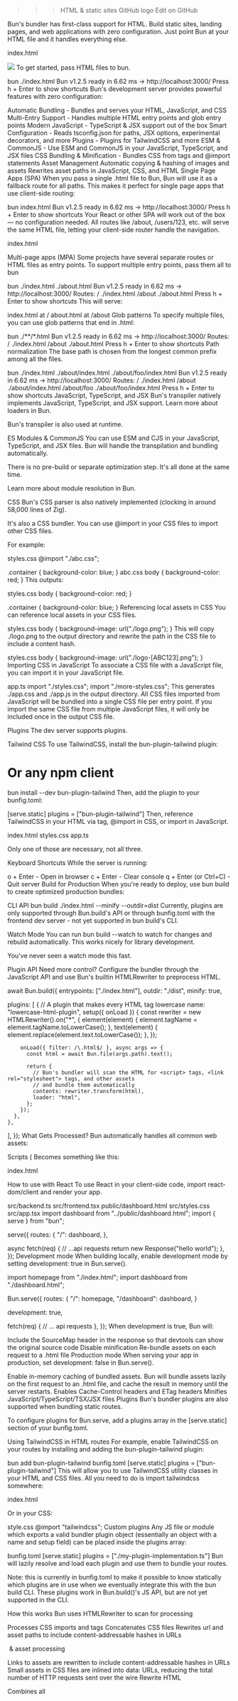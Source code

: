  >>> HTML & static sites
GitHub logo
Edit on GitHub

Bun's bundler has first-class support for HTML. Build static sites, landing pages, and web applications with zero configuration. Just point Bun at your HTML file and it handles everything else.

index.html
<!doctype html>
<html>
  <head>
    <link rel="stylesheet" href="./styles.css" />
    <script src="./app.ts" type="module"></script>
  </head>
  <body>
    <img src="./logo.png" />
  </body>
</html>
To get started, pass HTML files to bun.

bun ./index.html
Bun
v1.2.5
ready in
6.62
ms
→
http://localhost:3000/
Press
h
+
Enter
to show shortcuts
Bun's development server provides powerful features with zero configuration:

Automatic Bundling - Bundles and serves your HTML, JavaScript, and CSS
Multi-Entry Support - Handles multiple HTML entry points and glob entry points
Modern JavaScript - TypeScript & JSX support out of the box
Smart Configuration - Reads tsconfig.json for paths, JSX options, experimental decorators, and more
Plugins - Plugins for TailwindCSS and more
ESM & CommonJS - Use ESM and CommonJS in your JavaScript, TypeScript, and JSX files
CSS Bundling & Minification - Bundles CSS from <link> tags and @import statements
Asset Management
Automatic copying & hashing of images and assets
Rewrites asset paths in JavaScript, CSS, and HTML
Single Page Apps (SPA)
When you pass a single .html file to Bun, Bun will use it as a fallback route for all paths. This makes it perfect for single page apps that use client-side routing:

bun index.html
Bun
v1.2.5
ready in
6.62
ms
→
http://localhost:3000/
Press
h
+
Enter
to show shortcuts
Your React or other SPA will work out of the box — no configuration needed. All routes like /about, /users/123, etc. will serve the same HTML file, letting your client-side router handle the navigation.

index.html
<!doctype html>
<html>
  <head>
    <title>My SPA</title>
    <script src="./app.tsx" type="module"></script>
  </head>
  <body>
    <div id="root"></div>
  </body>
</html>
Multi-page apps (MPA)
Some projects have several separate routes or HTML files as entry points. To support multiple entry points, pass them all to bun

bun ./index.html ./about.html
Bun
v1.2.5
ready in
6.62
ms
→
http://localhost:3000/
Routes:
/
./index.html
/about
./about.html
Press
h
+
Enter
to show shortcuts
This will serve:

index.html at /
about.html at /about
Glob patterns
To specify multiple files, you can use glob patterns that end in .html:

bun ./**/*.html
Bun
v1.2.5
ready in
6.62
ms
→
http://localhost:3000/
Routes:
/
./index.html
/about
./about.html
Press
h
+
Enter
to show shortcuts
Path normalization
The base path is chosen from the longest common prefix among all the files.

bun ./index.html ./about/index.html ./about/foo/index.html
Bun
v1.2.5
ready in
6.62
ms
→
http://localhost:3000/
Routes:
/
./index.html
/about
./about/index.html
/about/foo
./about/foo/index.html
Press
h
+
Enter
to show shortcuts
JavaScript, TypeScript, and JSX
Bun's transpiler natively implements JavaScript, TypeScript, and JSX support. Learn more about loaders in Bun.

Bun's transpiler is also used at runtime.

ES Modules & CommonJS
You can use ESM and CJS in your JavaScript, TypeScript, and JSX files. Bun will handle the transpilation and bundling automatically.

There is no pre-build or separate optimization step. It's all done at the same time.

Learn more about module resolution in Bun.

CSS
Bun's CSS parser is also natively implemented (clocking in around 58,000 lines of Zig).

It's also a CSS bundler. You can use @import in your CSS files to import other CSS files.

For example:

styles.css
@import "./abc.css";

.container {
  background-color: blue;
}
abc.css
body {
  background-color: red;
}
This outputs:

styles.css
body {
  background-color: red;
}

.container {
  background-color: blue;
}
Referencing local assets in CSS
You can reference local assets in your CSS files.

styles.css
body {
  background-image: url("./logo.png");
}
This will copy ./logo.png to the output directory and rewrite the path in the CSS file to include a content hash.

styles.css
body {
  background-image: url("./logo-[ABC123].png");
}
Importing CSS in JavaScript
To associate a CSS file with a JavaScript file, you can import it in your JavaScript file.

app.ts
import "./styles.css";
import "./more-styles.css";
This generates ./app.css and ./app.js in the output directory. All CSS files imported from JavaScript will be bundled into a single CSS file per entry point. If you import the same CSS file from multiple JavaScript files, it will only be included once in the output CSS file.

Plugins
The dev server supports plugins.

Tailwind CSS
To use TailwindCSS, install the bun-plugin-tailwind plugin:

# Or any npm client
bun install --dev bun-plugin-tailwind
Then, add the plugin to your bunfig.toml:

[serve.static]
plugins = ["bun-plugin-tailwind"]
Then, reference TailwindCSS in your HTML via <link> tag, @import in CSS, or import in JavaScript.

index.html
styles.css
app.ts
<!-- Reference TailwindCSS in your HTML -->
<link rel="stylesheet" href="tailwindcss" />
Only one of those are necessary, not all three.

Keyboard Shortcuts
While the server is running:

o + Enter - Open in browser
c + Enter - Clear console
q + Enter (or Ctrl+C) - Quit server
Build for Production
When you're ready to deploy, use bun build to create optimized production bundles:

CLI
API
bun build ./index.html --minify --outdir=dist
Currently, plugins are only supported through Bun.build's API or through bunfig.toml with the frontend dev server - not yet supported in bun build's CLI.

Watch Mode
You can run bun build --watch to watch for changes and rebuild automatically. This works nicely for library development.

You've never seen a watch mode this fast.

Plugin API
Need more control? Configure the bundler through the JavaScript API and use Bun's builtin HTMLRewriter to preprocess HTML.

await Bun.build({
  entrypoints: ["./index.html"],
  outdir: "./dist",
  minify: true,

  plugins: [
    {
      // A plugin that makes every HTML tag lowercase
      name: "lowercase-html-plugin",
      setup({ onLoad }) {
        const rewriter = new HTMLRewriter().on("*", {
          element(element) {
            element.tagName = element.tagName.toLowerCase();
          },
          text(element) {
            element.replace(element.text.toLowerCase());
          },
        });

        onLoad({ filter: /\.html$/ }, async args => {
          const html = await Bun.file(args.path).text();

          return {
            // Bun's bundler will scan the HTML for <script> tags, <link rel="stylesheet"> tags, and other assets
            // and bundle them automatically
            contents: rewriter.transform(html),
            loader: "html",
          };
        });
      },
    },
  ],
});
What Gets Processed?
Bun automatically handles all common web assets:

Scripts (<script src>) are run through Bun's JavaScript/TypeScript/JSX bundler
Stylesheets (<link rel="stylesheet">) are run through Bun's CSS parser & bundler
Images (<img>, <picture>) are copied and hashed
Media (<video>, <audio>, <source>) are copied and hashed
Any <link> tag with an href attribute pointing to a local file is rewritten to the new path, and hashed
All paths are resolved relative to your HTML file, making it easy to organize your project however you want.

This is a work in progress
No HMR support yet
Need more plugins
Need more configuration options for things like asset handling
Need a way to configure CORS, headers, etc.
If you want to submit a PR, most of the code is here. You could even copy paste that file into your project and use it as a starting point. Fullstack Dev Server
GitHub logo
Edit on GitHub

Using Bun.serve()'s routes option, you can run your frontend and backend in the same app with no extra steps.

To get started, import HTML files and pass them to the routes option in Bun.serve().

import { sql, serve } from "bun";
import dashboard from "./dashboard.html";
import homepage from "./index.html";

const server = serve({
  routes: {
    // ** HTML imports **
    // Bundle & route index.html to "/". This uses HTMLRewriter to scan the HTML for `<script>` and `<link>` tags, run's Bun's JavaScript & CSS bundler on them, transpiles any TypeScript, JSX, and TSX, downlevels CSS with Bun's CSS parser and serves the result.
    "/": homepage,
    // Bundle & route dashboard.html to "/dashboard"
    "/dashboard": dashboard,

    // ** API endpoints ** (Bun v1.2.3+ required)
    "/api/users": {
      async GET(req) {
        const users = await sql`SELECT * FROM users`;
        return Response.json(users);
      },
      async POST(req) {
        const { name, email } = await req.json();
        const [user] =
          await sql`INSERT INTO users (name, email) VALUES (${name}, ${email})`;
        return Response.json(user);
      },
    },
    "/api/users/:id": async req => {
      const { id } = req.params;
      const [user] = await sql`SELECT * FROM users WHERE id = ${id}`;
      return Response.json(user);
    },
  },

  // Enable development mode for:
  // - Detailed error messages
  // - Hot reloading (Bun v1.2.3+ required)
  development: true,

  // Prior to v1.2.3, the `fetch` option was used to handle all API requests. It is now optional.
  // async fetch(req) {
  //   // Return 404 for unmatched routes
  //   return new Response("Not Found", { status: 404 });
  // },
});

console.log(`Listening on ${server.url}`);
bun run app.ts
HTML imports are routes
The web starts with HTML, and so does Bun's fullstack dev server.

To specify entrypoints to your frontend, import HTML files into your JavaScript/TypeScript/TSX/JSX files.

import dashboard from "./dashboard.html";
import homepage from "./index.html";
These HTML files are used as routes in Bun's dev server you can pass to Bun.serve().

Bun.serve({
  routes: {
    "/": homepage,
    "/dashboard": dashboard,
  }

  fetch(req) {
    // ... api requests
  },
});
When you make a request to /dashboard or /, Bun automatically bundles the <script> and <link> tags in the HTML files, exposes them as static routes, and serves the result.

An index.html file like this:

index.html
<!DOCTYPE html>
<html>
  <head>
    <title>Home</title>
    <link rel="stylesheet" href="./reset.css" />
    <link rel="stylesheet" href="./styles.css" />
  </head>
  <body>
    <div id="root"></div>
    <script type="module" src="./sentry-and-preloads.ts"></script>
    <script type="module" src="./my-app.tsx"></script>
  </body>
</html>
Becomes something like this:

index.html
<!DOCTYPE html>
<html>
  <head>
    <title>Home</title>
    <link rel="stylesheet" href="/index-[hash].css" />
  </head>
  <body>
    <div id="root"></div>
    <script type="module" src="/index-[hash].js"></script>
  </body>
</html>
How to use with React
To use React in your client-side code, import react-dom/client and render your app.

src/backend.ts
src/frontend.tsx
public/dashboard.html
src/styles.css
src/app.tsx
import dashboard from "../public/dashboard.html";
import { serve } from "bun";

serve({
  routes: {
    "/": dashboard,
  },

  async fetch(req) {
    // ...api requests
    return new Response("hello world");
  },
});
Development mode
When building locally, enable development mode by setting development: true in Bun.serve().

import homepage from "./index.html";
import dashboard from "./dashboard.html";

Bun.serve({
  routes: {
    "/": homepage,
    "/dashboard": dashboard,
  }

  development: true,

  fetch(req) {
    // ... api requests
  },
});
When development is true, Bun will:

Include the SourceMap header in the response so that devtools can show the original source code
Disable minification
Re-bundle assets on each request to a .html file
Production mode
When serving your app in production, set development: false in Bun.serve().

Enable in-memory caching of bundled assets. Bun will bundle assets lazily on the first request to an .html file, and cache the result in memory until the server restarts.
Enables Cache-Control headers and ETag headers
Minifies JavaScript/TypeScript/TSX/JSX files
Plugins
Bun's bundler plugins are also supported when bundling static routes.

To configure plugins for Bun.serve, add a plugins array in the [serve.static] section of your bunfig.toml.

Using TailwindCSS in HTML routes
For example, enable TailwindCSS on your routes by installing and adding the bun-plugin-tailwind plugin:

bun add bun-plugin-tailwind
bunfig.toml
[serve.static]
plugins = ["bun-plugin-tailwind"]
This will allow you to use TailwindCSS utility classes in your HTML and CSS files. All you need to do is import tailwindcss somewhere:

index.html
<!doctype html>
<html>
  <head>
    <title>Home</title>
    <link rel="stylesheet" href="tailwindcss" />
  </head>
  <body>
    <!-- the rest of your HTML... -->
  </body>
</html>
Or in your CSS:

style.css
@import "tailwindcss";
Custom plugins
Any JS file or module which exports a valid bundler plugin object (essentially an object with a name and setup field) can be placed inside the plugins array:

bunfig.toml
[serve.static]
plugins = ["./my-plugin-implementation.ts"]
Bun will lazily resolve and load each plugin and use them to bundle your routes.

Note: this is currently in bunfig.toml to make it possible to know statically which plugins are in use when we eventually integrate this with the bun build CLI. These plugins work in Bun.build()'s JS API, but are not yet supported in the CLI.

How this works
Bun uses HTMLRewriter to scan for <script> and <link> tags in HTML files, uses them as entrypoints for Bun's bundler, generates an optimized bundle for the JavaScript/TypeScript/TSX/JSX and CSS files, and serves the result.

<script> processing

Transpiles TypeScript, JSX, and TSX in <script> tags
Bundles imported dependencies
Generates sourcemaps for debugging
Minifies when development is not true in Bun.serve()
<script type="module" src="./counter.tsx"></script>
<link> processing

Processes CSS imports and <link> tags
Concatenates CSS files
Rewrites url and asset paths to include content-addressable hashes in URLs
<link rel="stylesheet" href="./styles.css" />
<img> & asset processing

Links to assets are rewritten to include content-addressable hashes in URLs
Small assets in CSS files are inlined into data: URLs, reducing the total number of HTTP requests sent over the wire
Rewrite HTML

Combines all <script> tags into a single <script> tag with a content-addressable hash in the URL
Combines all <link> tags into a single <link> tag with a content-addressable hash in the URL
Outputs a new HTML file
Serve

All the output files from the bundler are exposed as static routes, using the same mechanism internally as when you pass a Response object to static in Bun.serve().
This works similarly to how Bun.build processes HTML files. Hot reloading
GitHub logo
Edit on GitHub

Hot Module Replacement (HMR) allows you to update modules in a running application without needing a full page reload. This preserves the application state and improves the development experience.

HMR is enabled by default when using Bun's full-stack development server.

import.meta.hot API Reference
Bun implements a client-side HMR API modeled after Vite's import.meta.hot API. It can be checked for with if (import.meta.hot), tree-shaking it in production

if (import.meta.hot) {
  // HMR APIs are available.
}
However, this check is often not needed as Bun will dead-code-eliminate calls to all of the HMR APIs in production builds.

// This entire function call will be removed in production!
import.meta.hot.dispose(() => {
  console.log("dispose");
});
For this to work, Bun forces these APIs to be called without indirection. That means the following do not work:

invalid-hmr-usage.ts
// INVALID: Assigning `hot` to a variable
const hot = import.meta.hot;
hot.accept();

// INVALID: Assigning `import.meta` to a variable
const meta = import.meta;
meta.hot.accept();
console.log(meta.hot.data);

// INVALID: Passing to a function
doSomething(import.meta.hot.dispose);

// OK: The full phrase "import.meta.hot.<API>" must be called directly:
import.meta.hot.accept();

// OK: `data` can be passed to functions:
doSomething(import.meta.hot.data);
Note — The HMR API is still a work in progress. Some features are missing. HMR can be disabled in Bun.serve by setting the development option to { hmr: false }.

Method	Notes
✅	hot.accept()	Indicate that a hot update can be replaced gracefully.
✅	hot.data	Persist data between module evaluations.
✅	hot.dispose()	Add a callback function to run when a module is about to be replaced.
❌	hot.invalidate()	
✅	hot.on()	Attach an event listener
✅	hot.off()	Remove an event listener from on.
❌	hot.send()	
🚧	hot.prune()	NOTE: Callback is currently never called.
✅	hot.decline()	No-op to match Vite's import.meta.hot
import.meta.hot.accept()
The accept() method indicates that a module can be hot-replaced. When called without arguments, it indicates that this module can be replaced simply by re-evaluating the file. After a hot update, importers of this module will be automatically patched.

index.ts
import { getCount } from "./foo.ts";

console.log("count is ", getCount());

import.meta.hot.accept();

export function getNegativeCount() {
  return -getCount();
}
This creates a hot-reloading boundary for all of the files that index.ts imports. That means whenever foo.ts or any of its dependencies are saved, the update will bubble up to index.ts will re-evaluate. Files that import index.ts will then be patched to import the new version of getNegativeCount(). If only index.ts is updated, only the one file will be re-evaluated, and the counter in foo.ts is reused.

This may be used in combination with import.meta.hot.data to transfer state from the previous module to the new one.

When no modules call import.meta.hot.accept() (and there isn't React Fast Refresh or a plugin calling it for you), the page will reload when the file updates, and a console warning shows which files were invalidated. This warning is safe to ignore if it makes more sense to rely on full page reloads.

With callback
When provided one callback, import.meta.hot.accept will function how it does in Vite. Instead of patching the importers of this module, it will call the callback with the new module.

export const count = 0;

import.meta.hot.accept(newModule => {
  if (newModule) {
    // newModule is undefined when SyntaxError happened
    console.log("updated: count is now ", newModule.count);
  }
});
Prefer using import.meta.hot.accept() without an argument as it usually makes your code easier to understand.

Accepting other modules
import { count } from "./foo";

import.meta.hot.accept("./foo", () => {
  if (!newModule) return;

  console.log("updated: count is now ", count);
});
Indicates that a dependency's module can be accepted. When the dependency is updated, the callback will be called with the new module.

With multiple dependencies
import.meta.hot.accept(["./foo", "./bar"], newModules => {
  // newModules is an array where each item corresponds to the updated module
  // or undefined if that module had a syntax error
});
Indicates that multiple dependencies' modules can be accepted. This variant accepts an array of dependencies, where the callback will receive the updated modules, and undefined for any that had errors.

import.meta.hot.data
import.meta.hot.data maintains state between module instances during hot replacement, enabling data transfer from previous to new versions. When import.meta.hot.data is written into, Bun will also mark this module as capable of self-accepting (equivalent of calling import.meta.hot.accept()).

import { createRoot } from "react-dom/client";
import { App } from "./app";

const root = import.meta.hot.data.root ??= createRoot(elem);
root.render(<App />); // re-use an existing root
In production, data is inlined to be {}, meaning it cannot be used as a state holder.

The above pattern is recommended for stateful modules because Bun knows it can minify {}.prop ??= value into value in production.

import.meta.hot.dispose()
Attaches an on-dispose callback. This is called:

Just before the module is replaced with another copy (before the next is loaded)
After the module is detached (removing all imports to this module, see import.meta.hot.prune())
const sideEffect = setupSideEffect();

import.meta.hot.dispose(() => {
  sideEffect.cleanup();
});
This callback is not called on route navigation or when the browser tab closes.

Returning a promise will delay module replacement until the module is disposed. All dispose callbacks are called in parallel.

import.meta.hot.prune()
Attaches an on-prune callback. This is called when all imports to this module are removed, but the module was previously loaded.

This can be used to clean up resources that were created when the module was loaded. Unlike import.meta.hot.dispose(), this pairs much better with accept and data to manage stateful resources. A full example managing a WebSocket:

import { something } from "./something";

// Initialize or re-use a WebSocket connection
export const ws = (import.meta.hot.data.ws ??= new WebSocket(location.origin));

// If the module's import is removed, clean up the WebSocket connection.
import.meta.hot.prune(() => {
  ws.close();
});
If dispose was used instead, the WebSocket would close and re-open on every hot update. Both versions of the code will prevent page reloads when imported files are updated.

import.meta.hot.on() and off()
on() and off() are used to listen for events from the HMR runtime. Event names are prefixed with a prefix so that plugins do not conflict with each other.

import.meta.hot.on("bun:beforeUpdate", () => {
  console.log("before a hot update");
});
When a file is replaced, all of its event listeners are automatically removed.

A list of all built-in events:

Event	Emitted when
bun:beforeUpdate	before a hot update is applied.
bun:afterUpdate	after a hot update is applied.
bun:beforeFullReload	before a full page reload happens.
bun:beforePrune	before prune callbacks are called.
bun:invalidate	when a module is invalidated with import.meta.hot.invalidate()
bun:error	when a build or runtime error occurs
bun:ws:disconnect	when the HMR WebSocket connection is lost. This can indicate the development server is offline.
bun:ws:connect	when the HMR WebSocket connects or re-connects.
For compatibility with Vite, the above events are also available via vite:* prefix instead of bun:*. Bun.build
GitHub logo
Edit on GitHub

Bun's fast native bundler is now in beta. It can be used via the bun build CLI command or the Bun.build() JavaScript API.

JavaScript
CLI
await Bun.build({
  entrypoints: ['./index.tsx'],
  outdir: './build',
});
It's fast. The numbers below represent performance on esbuild's three.js benchmark.


Bundling 10 copies of three.js from scratch, with sourcemaps and minification
Why bundle?
The bundler is a key piece of infrastructure in the JavaScript ecosystem. As a brief overview of why bundling is so important:

Reducing HTTP requests. A single package in node_modules may consist of hundreds of files, and large applications may have dozens of such dependencies. Loading each of these files with a separate HTTP request becomes untenable very quickly, so bundlers are used to convert our application source code into a smaller number of self-contained "bundles" that can be loaded with a single request.
Code transforms. Modern apps are commonly built with languages or tools like TypeScript, JSX, and CSS modules, all of which must be converted into plain JavaScript and CSS before they can be consumed by a browser. The bundler is the natural place to configure these transformations.
Framework features. Frameworks rely on bundler plugins & code transformations to implement common patterns like file-system routing, client-server code co-location (think getServerSideProps or Remix loaders), and server components.
Let's jump into the bundler API.

Note that the Bun bundler is not intended to replace tsc for typechecking or generating type declarations.

Basic example
Let's build our first bundle. You have the following two files, which implement a simple client-side rendered React app.

./index.tsx
./Component.tsx
import * as ReactDOM from 'react-dom/client';
import {Component} from "./Component"

const root = ReactDOM.createRoot(document.getElementById('root')!);
root.render(<Component message="Sup!" />)
Here, index.tsx is the "entrypoint" to our application. Commonly, this will be a script that performs some side effect, like starting a server or—in this case—initializing a React root. Because we're using TypeScript & JSX, we need to bundle our code before it can be sent to the browser.

To create our bundle:

JavaScript
CLI
await Bun.build({
  entrypoints: ['./index.tsx'],
  outdir: './out',
})
For each file specified in entrypoints, Bun will generate a new bundle. This bundle will be written to disk in the ./out directory (as resolved from the current working directory). After running the build, the file system looks like this:

.
├── index.tsx
├── Component.tsx
└── out
    └── index.js
The contents of out/index.js will look something like this:

out/index.js
// ...
// ~20k lines of code
// including the contents of `react-dom/client` and all its dependencies
// this is where the $jsxDEV and $createRoot functions are defined


// Component.tsx
function Component(props) {
  return $jsxDEV("p", {
    children: props.message
  }, undefined, false, undefined, this);
}

// index.tsx
var rootNode = document.getElementById("root");
var root = $createRoot(rootNode);
root.render($jsxDEV(Component, {
  message: "Sup!"
}, undefined, false, undefined, this));

Watch mode
Like the runtime and test runner, the bundler supports watch mode natively.

bun build ./index.tsx --outdir ./out --watch
Content types
Like the Bun runtime, the bundler supports an array of file types out of the box. The following table breaks down the bundler's set of standard "loaders". Refer to Bundler > File types for full documentation.

Extensions	Details
.js .jsx, .cjs .mjs .mts .cts .ts .tsx	Uses Bun's built-in transpiler to parse the file and transpile TypeScript/JSX syntax to vanilla JavaScript. The bundler executes a set of default transforms including dead code elimination and tree shaking. At the moment Bun does not attempt to down-convert syntax; if you use recently ECMAScript syntax, that will be reflected in the bundled code.
.json

JSON files are parsed and inlined into the bundle as a JavaScript object.

import pkg from "./package.json";
pkg.name; // => "my-package"
.toml

TOML files are parsed and inlined into the bundle as a JavaScript object.

import config from "./bunfig.toml";
config.logLevel; // => "debug"
.txt

The contents of the text file are read and inlined into the bundle as a string.

import contents from "./file.txt";
console.log(contents); // => "Hello, world!"
.node .wasm	These files are supported by the Bun runtime, but during bundling they are treated as assets.
Assets
If the bundler encounters an import with an unrecognized extension, it treats the imported file as an external file. The referenced file is copied as-is into outdir, and the import is resolved as a path to the file.

Input
Output
// bundle entrypoint
import logo from "./logo.svg";
console.log(logo);
The exact behavior of the file loader is also impacted by naming and publicPath.

Refer to the Bundler > Loaders page for more complete documentation on the file loader.

Plugins
The behavior described in this table can be overridden or extended with plugins. Refer to the Bundler > Loaders page for complete documentation.

API
entrypoints
Required. An array of paths corresponding to the entrypoints of our application. One bundle will be generated for each entrypoint.

JavaScript
CLI
const result = await Bun.build({
  entrypoints: ["./index.ts"],
});
// => { success: boolean, outputs: BuildArtifact[], logs: BuildMessage[] }
outdir
The directory where output files will be written.

JavaScript
CLI
const result = await Bun.build({
  entrypoints: ['./index.ts'],
  outdir: './out'
});
// => { success: boolean, outputs: BuildArtifact[], logs: BuildMessage[] }
If outdir is not passed to the JavaScript API, bundled code will not be written to disk. Bundled files are returned in an array of BuildArtifact objects. These objects are Blobs with extra properties; see Outputs for complete documentation.

const result = await Bun.build({
  entrypoints: ["./index.ts"],
});

for (const res of result.outputs) {
  // Can be consumed as blobs
  await res.text();

  // Bun will set Content-Type and Etag headers
  new Response(res);

  // Can be written manually, but you should use `outdir` in this case.
  Bun.write(path.join("out", res.path), res);
}
When outdir is set, the path property on a BuildArtifact will be the absolute path to where it was written to.

target
The intended execution environment for the bundle.

JavaScript
CLI
await Bun.build({
  entrypoints: ['./index.ts'],
  outdir: './out',
  target: 'browser', // default
})
Depending on the target, Bun will apply different module resolution rules and optimizations.

browser	Default. For generating bundles that are intended for execution by a browser. Prioritizes the "browser" export condition when resolving imports. Importing any built-in modules, like node:events or node:path will work, but calling some functions, like fs.readFile will not work.
bun

For generating bundles that are intended to be run by the Bun runtime. In many cases, it isn't necessary to bundle server-side code; you can directly execute the source code without modification. However, bundling your server code can reduce startup times and improve running performance.

All bundles generated with target: "bun" are marked with a special // @bun pragma, which indicates to the Bun runtime that there's no need to re-transpile the file before execution.

If any entrypoints contains a Bun shebang (#!/usr/bin/env bun) the bundler will default to target: "bun" instead of "browser".

When using target: "bun" and format: "cjs" together, the // @bun @bun-cjs pragma is added and the CommonJS wrapper function is not compatible with Node.js.

node	For generating bundles that are intended to be run by Node.js. Prioritizes the "node" export condition when resolving imports, and outputs .mjs. In the future, this will automatically polyfill the Bun global and other built-in bun:* modules, though this is not yet implemented.
format
Specifies the module format to be used in the generated bundles.

Bun defaults to "esm", and provides experimental support for "cjs" and "iife".

format: "esm" - ES Module
This is the default format, which supports ES Module syntax including top-level await, import.meta, and more.

JavaScript
CLI
await Bun.build({
  entrypoints: ['./index.tsx'],
  outdir: './out',
  format: "esm",
})
To use ES Module syntax in browsers, set format to "esm" and make sure your <script type="module"> tag has type="module" set.

format: "cjs" - CommonJS
To build a CommonJS module, set format to "cjs". When choosing "cjs", the default target changes from "browser" (esm) to "node" (cjs). CommonJS modules transpiled with format: "cjs", target: "node" can be executed in both Bun and Node.js (assuming the APIs in use are supported by both).

JavaScript
CLI
await Bun.build({
  entrypoints: ['./index.tsx'],
  outdir: './out',
  format: "cjs",
})
format: "iife" - IIFE
TODO: document IIFE once we support globalNames.

splitting
Whether to enable code splitting.

JavaScript
CLI
await Bun.build({
  entrypoints: ['./index.tsx'],
  outdir: './out',
  splitting: false, // default
})
When true, the bundler will enable code splitting. When multiple entrypoints both import the same file, module, or set of files/modules, it's often useful to split the shared code into a separate bundle. This shared bundle is known as a chunk. Consider the following files:

entry-a.ts
entry-b.ts
shared.ts
import { shared } from './shared.ts';
To bundle entry-a.ts and entry-b.ts with code-splitting enabled:

JavaScript
CLI
await Bun.build({
  entrypoints: ['./entry-a.ts', './entry-b.ts'],
  outdir: './out',
  splitting: true,
})
Running this build will result in the following files:

.
├── entry-a.tsx
├── entry-b.tsx
├── shared.tsx
└── out
    ├── entry-a.js
    ├── entry-b.js
    └── chunk-2fce6291bf86559d.js

The generated chunk-2fce6291bf86559d.js file contains the shared code. To avoid collisions, the file name automatically includes a content hash by default. This can be customized with naming.

plugins
A list of plugins to use during bundling.

JavaScript
CLI
await Bun.build({
  entrypoints: ['./index.tsx'],
  outdir: './out',
  plugins: [/* ... */],
})
Bun implements a universal plugin system for both Bun's runtime and bundler. Refer to the plugin documentation for complete documentation.

env
Controls how environment variables are handled during bundling. Internally, this uses define to inject environment variables into the bundle, but makes it easier to specify the environment variables to inject.

env: "inline"
Injects environment variables into the bundled output by converting process.env.FOO references to string literals containing the actual environment variable values.

JavaScript
CLI
await Bun.build({
  entrypoints: ['./index.tsx'],
  outdir: './out',
  env: "inline",
})
For the input below:

input.js
console.log(process.env.FOO);
console.log(process.env.BAZ);
The generated bundle will contain the following code:

output.js
console.log("bar");
console.log("123");
env: "PUBLIC_*" (prefix)
Inlines environment variables matching the given prefix (the part before the * character), replacing process.env.FOO with the actual environment variable value. This is useful for selectively inlining environment variables for things like public-facing URLs or client-side tokens, without worrying about injecting private credentials into output bundles.

JavaScript
CLI
await Bun.build({
  entrypoints: ['./index.tsx'],
  outdir: './out',

  // Inline all env vars that start with "ACME_PUBLIC_"
  env: "ACME_PUBLIC_*",
})
For example, given the following environment variables:

FOO=bar BAZ=123 ACME_PUBLIC_URL=https://acme.com
And source code:

index.tsx
console.log(process.env.FOO);
console.log(process.env.ACME_PUBLIC_URL);
console.log(process.env.BAZ);
The generated bundle will contain the following code:

console.log(process.env.FOO);
console.log("https://acme.com");
console.log(process.env.BAZ);
env: "disable"
Disables environment variable injection entirely.

For example, given the following environment variables:

FOO=bar BAZ=123 ACME_PUBLIC_URL=https://acme.com
And source code:

index.tsx
console.log(process.env.FOO);
console.log(process.env.ACME_PUBLIC_URL);
console.log(process.env.BAZ);
The generated bundle will contain the following code:

console.log(process.env.FOO);
console.log(process.env.BAZ);
sourcemap
Specifies the type of sourcemap to generate.

JavaScript
CLI
await Bun.build({
  entrypoints: ['./index.tsx'],
  outdir: './out',
  sourcemap: 'linked', // default 'none'
})
"none"	Default. No sourcemap is generated.
"linked"

A separate *.js.map file is created alongside each *.js bundle using a //# sourceMappingURL comment to link the two. Requires --outdir to be set. The base URL of this can be customized with --public-path.

// <bundled code here>

//# sourceMappingURL=bundle.js.map
"external"	A separate *.js.map file is created alongside each *.js bundle without inserting a //# sourceMappingURL comment.
Generated bundles contain a debug id that can be used to associate a bundle with its corresponding sourcemap. This debugId is added as a comment at the bottom of the file.

// <generated bundle code>

//# debugId=<DEBUG ID>
"inline"

A sourcemap is generated and appended to the end of the generated bundle as a base64 payload.

// <bundled code here>

//# sourceMappingURL=data:application/json;base64,<encoded sourcemap here>
The associated *.js.map sourcemap will be a JSON file containing an equivalent debugId property.

minify
Whether to enable minification. Default false.

When targeting bun, identifiers will be minified by default.

To enable all minification options:

JavaScript
CLI
await Bun.build({
  entrypoints: ['./index.tsx'],
  outdir: './out',
  minify: true, // default false
})
To granularly enable certain minifications:

JavaScript
CLI
await Bun.build({
  entrypoints: ['./index.tsx'],
  outdir: './out',
  minify: {
    whitespace: true,
    identifiers: true,
    syntax: true,
  },
})
external
A list of import paths to consider external. Defaults to [].

JavaScript
CLI
await Bun.build({
  entrypoints: ['./index.tsx'],
  outdir: './out',
  external: ["lodash", "react"], // default: []
})
An external import is one that will not be included in the final bundle. Instead, the import statement will be left as-is, to be resolved at runtime.

For instance, consider the following entrypoint file:

index.tsx
import _ from "lodash";
import {z} from "zod";

const value = z.string().parse("Hello world!")
console.log(_.upperCase(value));
Normally, bundling index.tsx would generate a bundle containing the entire source code of the "zod" package. If instead, we want to leave the import statement as-is, we can mark it as external:

JavaScript
CLI
await Bun.build({
  entrypoints: ['./index.tsx'],
  outdir: './out',
  external: ['zod'],
})
The generated bundle will look something like this:

out/index.js
import {z} from "zod";

// ...
// the contents of the "lodash" package
// including the `_.upperCase` function

var value = z.string().parse("Hello world!")
console.log(_.upperCase(value));
To mark all imports as external, use the wildcard *:

JavaScript
CLI
await Bun.build({
  entrypoints: ['./index.tsx'],
  outdir: './out',
  external: ['*'],
})
packages
Control whatever package dependencies are included to bundle or not. Possible values: bundle (default), external. Bun treats any import which path do not start with ., .. or / as package.

JavaScript
CLI
await Bun.build({
  entrypoints: ['./index.ts'],
  packages: 'external',
})
naming
Customizes the generated file names. Defaults to ./[dir]/[name].[ext].

JavaScript
CLI
await Bun.build({
  entrypoints: ['./index.tsx'],
  outdir: './out',
  naming: "[dir]/[name].[ext]", // default
})
By default, the names of the generated bundles are based on the name of the associated entrypoint.

.
├── index.tsx
└── out
    └── index.js
With multiple entrypoints, the generated file hierarchy will reflect the directory structure of the entrypoints.

.
├── index.tsx
└── nested
    └── index.tsx
└── out
    ├── index.js
    └── nested
        └── index.js
The names and locations of the generated files can be customized with the naming field. This field accepts a template string that is used to generate the filenames for all bundles corresponding to entrypoints. where the following tokens are replaced with their corresponding values:

[name] - The name of the entrypoint file, without the extension.
[ext] - The extension of the generated bundle.
[hash] - A hash of the bundle contents.
[dir] - The relative path from the project root to the parent directory of the source file.
For example:

Token	[name]	[ext]	[hash]	[dir]
./index.tsx	index	js	a1b2c3d4	"" (empty string)
./nested/entry.ts	entry	js	c3d4e5f6	"nested"
We can combine these tokens to create a template string. For instance, to include the hash in the generated bundle names:

JavaScript
CLI
await Bun.build({
  entrypoints: ['./index.tsx'],
  outdir: './out',
  naming: 'files/[dir]/[name]-[hash].[ext]',
})
This build would result in the following file structure:

.
├── index.tsx
└── out
    └── files
        └── index-a1b2c3d4.js
When a string is provided for the naming field, it is used only for bundles that correspond to entrypoints. The names of chunks and copied assets are not affected. Using the JavaScript API, separate template strings can be specified for each type of generated file.

JavaScript
CLI
await Bun.build({
  entrypoints: ['./index.tsx'],
  outdir: './out',
  naming: {
    // default values
    entry: '[dir]/[name].[ext]',
    chunk: '[name]-[hash].[ext]',
    asset: '[name]-[hash].[ext]',
  },
})
root
The root directory of the project.

JavaScript
CLI
await Bun.build({
  entrypoints: ['./pages/a.tsx', './pages/b.tsx'],
  outdir: './out',
  root: '.',
})
If unspecified, it is computed to be the first common ancestor of all entrypoint files. Consider the following file structure:

.
└── pages
  └── index.tsx
  └── settings.tsx
We can build both entrypoints in the pages directory:

JavaScript
CLI
await Bun.build({
  entrypoints: ['./pages/index.tsx', './pages/settings.tsx'],
  outdir: './out',
})
This would result in a file structure like this:

.
└── pages
  └── index.tsx
  └── settings.tsx
└── out
  └── index.js
  └── settings.js
Since the pages directory is the first common ancestor of the entrypoint files, it is considered the project root. This means that the generated bundles live at the top level of the out directory; there is no out/pages directory.

This behavior can be overridden by specifying the root option:

JavaScript
CLI
await Bun.build({
  entrypoints: ['./pages/index.tsx', './pages/settings.tsx'],
  outdir: './out',
  root: '.',
})
By specifying . as root, the generated file structure will look like this:

.
└── pages
  └── index.tsx
  └── settings.tsx
└── out
  └── pages
    └── index.js
    └── settings.js
publicPath
A prefix to be appended to any import paths in bundled code.

In many cases, generated bundles will contain no import statements. After all, the goal of bundling is to combine all of the code into a single file. However there are a number of cases with the generated bundles will contain import statements.

Asset imports — When importing an unrecognized file type like *.svg, the bundler defers to the file loader, which copies the file into outdir as is. The import is converted into a variable
External modules — Files and modules can be marked as external, in which case they will not be included in the bundle. Instead, the import statement will be left in the final bundle.
Chunking. When splitting is enabled, the bundler may generate separate "chunk" files that represent code that is shared among multiple entrypoints.
In any of these cases, the final bundles may contain paths to other files. By default these imports are relative. Here is an example of a simple asset import:

Input
Output
import logo from './logo.svg';
console.log(logo);
Setting publicPath will prefix all file paths with the specified value.

JavaScript
CLI
await Bun.build({
  entrypoints: ['./index.tsx'],
  outdir: './out',
  publicPath: 'https://cdn.example.com/', // default is undefined
})
The output file would now look something like this.

Output
var logo = './logo-a7305bdef.svg';
var logo = 'https://cdn.example.com/logo-a7305bdef.svg';
define
A map of global identifiers to be replaced at build time. Keys of this object are identifier names, and values are JSON strings that will be inlined.

JavaScript
CLI
await Bun.build({
  entrypoints: ['./index.tsx'],
  outdir: './out',
  define: {
    STRING: JSON.stringify("value"),
    "nested.boolean": "true",
  },
})
loader
A map of file extensions to built-in loader names. This can be used to quickly customize how certain files are loaded.

JavaScript
CLI
await Bun.build({
  entrypoints: ['./index.tsx'],
  outdir: './out',
  loader: {
    ".png": "dataurl",
    ".txt": "file",
  },
})
banner
A banner to be added to the final bundle, this can be a directive like "use client" for react or a comment block such as a license for the code.

JavaScript
CLI
await Bun.build({
  entrypoints: ['./index.tsx'],
  outdir: './out',
  banner: '"use client";'
})
footer
A footer to be added to the final bundle, this can be something like a comment block for a license or just a fun easter egg.

JavaScript
CLI
await Bun.build({
  entrypoints: ['./index.tsx'],
  outdir: './out',
  footer: '// built with love in SF'
})
drop
Remove function calls from a bundle. For example, --drop=console will remove all calls to console.log. Arguments to calls will also be removed, regardless of if those arguments may have side effects. Dropping debugger will remove all debugger statements.

JavaScript
CLI
await Bun.build({
  entrypoints: ['./index.tsx'],
  outdir: './out',
  drop: ["console", "debugger", "anyIdentifier.or.propertyAccess"],
})
Outputs
The Bun.build function returns a Promise<BuildOutput>, defined as:

interface BuildOutput {
  outputs: BuildArtifact[];
  success: boolean;
  logs: Array<object>; // see docs for details
}

interface BuildArtifact extends Blob {
  kind: "entry-point" | "chunk" | "asset" | "sourcemap";
  path: string;
  loader: Loader;
  hash: string | null;
  sourcemap: BuildArtifact | null;
}
The outputs array contains all the files that were generated by the build. Each artifact implements the Blob interface.

const build = await Bun.build({
  /* */
});

for (const output of build.outputs) {
  await output.arrayBuffer(); // => ArrayBuffer
  await output.bytes(); // => Uint8Array
  await output.text(); // string
}
Each artifact also contains the following properties:

kind	What kind of build output this file is. A build generates bundled entrypoints, code-split "chunks", sourcemaps, bytecode, and copied assets (like images).
path	Absolute path to the file on disk
loader	The loader was used to interpret the file. See Bundler > Loaders to see how Bun maps file extensions to the appropriate built-in loader.
hash	The hash of the file contents. Always defined for assets.
sourcemap	The sourcemap file corresponding to this file, if generated. Only defined for entrypoints and chunks.
Similar to BunFile, BuildArtifact objects can be passed directly into new Response().

const build = await Bun.build({
  /* */
});

const artifact = build.outputs[0];

// Content-Type header is automatically set
return new Response(artifact);
The Bun runtime implements special pretty-printing of BuildArtifact object to make debugging easier.

Build script
Shell output
// build.ts
const build = await Bun.build({/* */});

const artifact = build.outputs[0];
console.log(artifact);
Bytecode
The bytecode: boolean option can be used to generate bytecode for any JavaScript/TypeScript entrypoints. This can greatly improve startup times for large applications. Only supported for "cjs" format, only supports "target": "bun" and dependent on a matching version of Bun. This adds a corresponding .jsc file for each entrypoint.

JavaScript
CLI
await Bun.build({
  entrypoints: ["./index.tsx"],
  outdir: "./out",
  bytecode: true,
})
Executables
Bun supports "compiling" a JavaScript/TypeScript entrypoint into a standalone executable. This executable contains a copy of the Bun binary.

bun build ./cli.tsx --outfile mycli --compile
./mycli
Refer to Bundler > Executables for complete documentation.

Logs and errors
On failure, Bun.build returns a rejected promise with an AggregateError. This can be logged to the console for pretty printing of the error list, or programmatically read with a try/catch block.

try {
  const result = await Bun.build({
    entrypoints: ["./index.tsx"],
    outdir: "./out",
  });
} catch (e) {
  // TypeScript does not allow annotations on the catch clause
  const error = e as AggregateError;
  console.error("Build Failed");

  // Example: Using the built-in formatter
  console.error(error);

  // Example: Serializing the failure as a JSON string.
  console.error(JSON.stringify(error, null, 2));
}
Most of the time, an explicit try/catch is not needed, as Bun will neatly print uncaught exceptions. It is enough to just use a top-level await on the Bun.build call.

Each item in error.errors is an instance of BuildMessage or ResolveMessage (subclasses of Error), containing detailed information for each error.

class BuildMessage {
  name: string;
  position?: Position;
  message: string;
  level: "error" | "warning" | "info" | "debug" | "verbose";
}

class ResolveMessage extends BuildMessage {
  code: string;
  referrer: string;
  specifier: string;
  importKind: ImportKind;
}
On build success, the returned object contains a logs property, which contains bundler warnings and info messages.

const result = await Bun.build({
  entrypoints: ["./index.tsx"],
  outdir: "./out",
});

if (result.logs.length > 0) {
  console.warn("Build succeeded with warnings:");
  for (const message of result.logs) {
    // Bun will pretty print the message object
    console.warn(message);
  }
}
Reference
interface Bun {
  build(options: BuildOptions): Promise<BuildOutput>;
}

interface BuildConfig {
  entrypoints: string[]; // list of file path
  outdir?: string; // output directory
  target?: Target; // default: "browser"
  /**
   * Output module format. Top-level await is only supported for `"esm"`.
   *
   * Can be:
   * - `"esm"`
   * - `"cjs"` (**experimental**)
   * - `"iife"` (**experimental**)
   *
   * @default "esm"
   */
  format?: "esm" | "cjs" | "iife";
  naming?:
    | string
    | {
        chunk?: string;
        entry?: string;
        asset?: string;
      };
  root?: string; // project root
  splitting?: boolean; // default true, enable code splitting
  plugins?: BunPlugin[];
  external?: string[];
  packages?: "bundle" | "external";
  publicPath?: string;
  define?: Record<string, string>;
  loader?: { [k in string]: Loader };
  sourcemap?: "none" | "linked" | "inline" | "external" | "linked" | boolean; // default: "none", true -> "inline"
  /**
   * package.json `exports` conditions used when resolving imports
   *
   * Equivalent to `--conditions` in `bun build` or `bun run`.
   *
   * https://nodejs.org/api/packages.html#exports
   */
  conditions?: Array<string> | string;

  /**
   * Controls how environment variables are handled during bundling.
   *
   * Can be one of:
   * - `"inline"`: Injects environment variables into the bundled output by converting `process.env.FOO`
   *   references to string literals containing the actual environment variable values
   * - `"disable"`: Disables environment variable injection entirely
   * - A string ending in `*`: Inlines environment variables that match the given prefix.
   *   For example, `"MY_PUBLIC_*"` will only include env vars starting with "MY_PUBLIC_"
   */
  env?: "inline" | "disable" | `${string}*`;
  minify?:
    | boolean
    | {
        whitespace?: boolean;
        syntax?: boolean;
        identifiers?: boolean;
      };
  /**
   * Ignore dead code elimination/tree-shaking annotations such as @__PURE__ and package.json
   * "sideEffects" fields. This should only be used as a temporary workaround for incorrect
   * annotations in libraries.
   */
  ignoreDCEAnnotations?: boolean;
  /**
   * Force emitting @__PURE__ annotations even if minify.whitespace is true.
   */
  emitDCEAnnotations?: boolean;

  /**
   * Generate bytecode for the output. This can dramatically improve cold
   * start times, but will make the final output larger and slightly increase
   * memory usage.
   *
   * Bytecode is currently only supported for CommonJS (`format: "cjs"`).
   *
   * Must be `target: "bun"`
   * @default false
   */
  bytecode?: boolean;
  /**
   * Add a banner to the bundled code such as "use client";
   */
  banner?: string;
  /**
   * Add a footer to the bundled code such as a comment block like
   *
   * `// made with bun!`
   */
  footer?: string;

  /**
   * Drop function calls to matching property accesses.
   */
  drop?: string[];

  /**
   * When set to `true`, the returned promise rejects with an AggregateError when a build failure happens.
   * When set to `false`, the `success` property of the returned object will be `false` when a build failure happens.
   *
   * This defaults to `false` in Bun 1.1 and will change to `true` in Bun 1.2
   * as most usage of `Bun.build` forgets to check for errors.
   */
  throw?: boolean;
}

interface BuildOutput {
  outputs: BuildArtifact[];
  success: boolean;
  logs: Array<BuildMessage | ResolveMessage>;
}

interface BuildArtifact extends Blob {
  path: string;
  loader: Loader;
  hash: string | null;
  kind: "entry-point" | "chunk" | "asset" | "sourcemap" | "bytecode";
  sourcemap: BuildArtifact | null;
}

type Loader =
  | "js"
  | "jsx"
  | "ts"
  | "tsx"
  | "json"
  | "toml"
  | "file"
  | "napi"
  | "wasm"
  | "text";

interface BuildOutput {
  outputs: BuildArtifact[];
  success: boolean;
  logs: Array<BuildMessage | ResolveMessage>;
}

declare class ResolveMessage {
  readonly name: "ResolveMessage";
  readonly position: Position | null;
  readonly code: string;
  readonly message: string;
  readonly referrer: string;
  readonly specifier: string;
  readonly importKind:
    | "entry_point"
    | "stmt"
    | "require"
    | "import"
    | "dynamic"
    | "require_resolve"
    | "at"
    | "at_conditional"
    | "url"
    | "internal";
  readonly level: "error" | "warning" | "info" | "debug" | "verbose";

  toString(): string;
}
CLI Usage
bun build <entrypoints...>
Flags
Output Configuration
--outdir=<val>
Default to "dist" if multiple files
--outfile=<val>
Write to a file
--sourcemap=<val>
Build with sourcemaps - 'linked', 'inline', 'external', or 'none'
--banner=<val>
Add a banner to the bundled output such as "use client"; for a bundle being used with RSCs
--footer=<val>
Add a footer to the bundled output such as // built with bun!
--format=<val>
Specifies the module format to build to. Only "esm" is supported.
--root=<val>
Root directory used for multiple entry points
--public-path=<val>
A prefix to be appended to any import paths in bundled code
Bundling Behavior
--compile
Generate a standalone Bun executable containing your bundled code
--bytecode
Use a bytecode cache
--watch
Automatically restart the process on file change
--no-clear-screen
Disable clearing the terminal screen on reload when --watch is enabled
--splitting
Enable code splitting
--no-bundle
Transpile file only, do not bundle
Target Environment
--target=<val>
The intended execution environment for the bundle. "browser", "bun" or "node"
--conditions=<val>
Pass custom conditions to resolve
External Dependencies
-e
,
--external=<val>
Exclude module from transpilation (can use * wildcards). ex: -e react
--packages=<val>
Add dependencies to bundle or keep them external. "external", "bundle" is supported. Defaults to "bundle".
File Naming
--entry-naming=<val>
Customize entry point filenames. Defaults to "[dir]/[name].[ext]"
--chunk-naming=<val>
Customize chunk filenames. Defaults to "[name]-[hash].[ext]"
--asset-naming=<val>
Customize asset filenames. Defaults to "[name]-[hash].[ext]"
Minification
--minify
Enable all minification flags
--minify-syntax
Minify syntax and inline data
--minify-whitespace
Minify whitespace
--minify-identifiers
Minify identifiers
--emit-dce-annotations
Re-emit DCE annotations in bundles. Enabled by default unless --minify-whitespace is passed.
CSS Handling
--css-chunking
Chunk CSS files together to reduce duplicated CSS loaded in a browser. Only has an effect when multiple entrypoints import CSS
Experimental Features
--react-fast-refresh
Enable React Fast Refresh transform (does not emit hot-module code, use this for testing)
--app
(EXPERIMENTAL) Build a web app for production using Bun Bake.
--server-components
(EXPERIMENTAL) Enable server components
Environment Variables
--env=<val>
Inline environment variables into the bundle as process.env.${name}. Defaults to 'disable'. To inline environment variables matching a prefix, use my prefix like 'FOO_PUBLIC_*'.
Windows-specific
--windows-hide-console
When using --compile targeting Windows, prevent a Command prompt from opening alongside the executable
--windows-icon=<val>
When using --compile targeting Windows, assign an executable icon
Examples
Frontend web apps:
bun build --outfile=bundle.js ./src/index.ts
bun build --minify --splitting --outdir=out ./index.jsx ./lib/worker.ts
Bundle code to be run in Bun (reduces server startup time)
bun build --target=bun --outfile=server.js ./server.ts
Creating a standalone executable (see https://bun.sh/docs/bundler/executables)
bun build --compile --outfile=my-app ./cli.ts
A full list of flags is available at https://bun.sh/docs/bundler